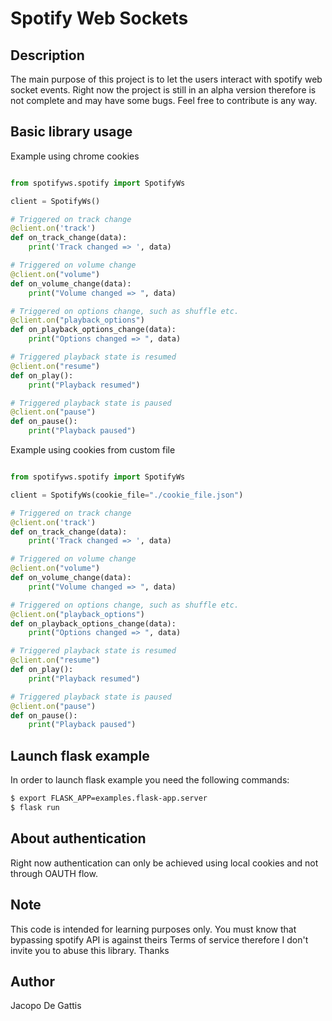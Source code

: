 # Spotify Web Sockets

## Description

The main purpose of this project is to let the users interact with
spotify web socket events. Right now the project is still in an alpha version therefore is not complete and may have some bugs.
Feel free to contribute is any way.

## Basic library usage

Example using chrome cookies

```python

from spotifyws.spotify import SpotifyWs

client = SpotifyWs()

# Triggered on track change
@client.on('track')
def on_track_change(data):
    print('Track changed => ', data)

# Triggered on volume change
@client.on("volume")
def on_volume_change(data):
    print("Volume changed => ", data)

# Triggered on options change, such as shuffle etc.
@client.on("playback_options")
def on_playback_options_change(data):
    print("Options changed => ", data)

# Triggered playback state is resumed
@client.on("resume")
def on_play():
    print("Playback resumed")

# Triggered playback state is paused
@client.on("pause")
def on_pause():
    print("Playback paused")

```

Example using cookies from custom file

```python

from spotifyws.spotify import SpotifyWs

client = SpotifyWs(cookie_file="./cookie_file.json")

# Triggered on track change
@client.on('track')
def on_track_change(data):
    print('Track changed => ', data)

# Triggered on volume change
@client.on("volume")
def on_volume_change(data):
    print("Volume changed => ", data)

# Triggered on options change, such as shuffle etc.
@client.on("playback_options")
def on_playback_options_change(data):
    print("Options changed => ", data)

# Triggered playback state is resumed
@client.on("resume")
def on_play():
    print("Playback resumed")

# Triggered playback state is paused
@client.on("pause")
def on_pause():
    print("Playback paused")

```

## Launch flask example

In order to launch flask example you need the following commands:

```bash
$ export FLASK_APP=examples.flask-app.server
$ flask run
```

## About authentication

Right now authentication can only be achieved using local cookies and not through OAUTH flow.

## Note

This code is intended for learning purposes only.
You must know that bypassing spotify API is against theirs Terms of service therefore I don't invite you to abuse this library.
Thanks

## Author

Jacopo De Gattis
